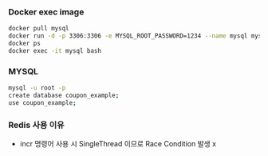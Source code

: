 
### Docker exec image
```bash
docker pull mysql
docker run -d -p 3306:3306 -e MYSQL_ROOT_PASSWORD=1234 --name mysql mysql
docker ps
docker exec -it mysql bash
```

### MYSQL
```bash
mysql -u root -p
create database coupon_example;
use coupon_example;
```

### Redis 사용 이유
- incr 명령어 사용 시  SingleThread 이므로 Race Condition 발생 x



